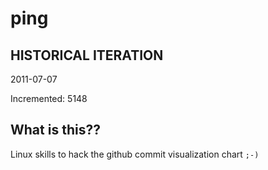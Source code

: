 # ping

## HISTORICAL ITERATION
2011-07-07

Incremented: 5148

## What is this?? 
Linux skills to hack the github commit visualization chart `;-)`
